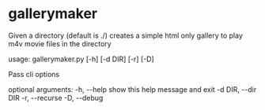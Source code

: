 gallerymaker
============

Given a directory (default is ./) creates a simple html only gallery to play m4v movie files in the directory

usage: gallerymaker.py [-h] [-d DIR] [-r] [-D]

Pass cli options

optional arguments:
  -h, --help         show this help message and exit
  -d DIR, --dir DIR
  -r, --recurse
  -D, --debug

